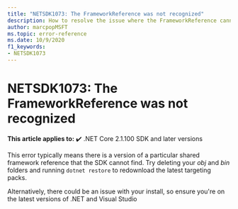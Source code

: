 ```yaml
---
title: "NETSDK1073: The FrameworkReference was not recognized"
description: How to resolve the issue where the FrameworkReference cannot be found.
author: marcpopMSFT
ms.topic: error-reference
ms.date: 10/9/2020
f1_keywords:
- NETSDK1073
---
```

# NETSDK1073: The FrameworkReference was not recognized

**This article applies to:** ✔️ .NET Core 2.1.100 SDK and later versions

This error typically means there is a version of a particular shared framework reference that the SDK cannot find. Try deleting your *obj* and *bin* folders and running `dotnet restore` to redownload the latest targeting packs.

Alternatively, there could be an issue with your install, so ensure you're on the latest versions of .NET and Visual Studio
